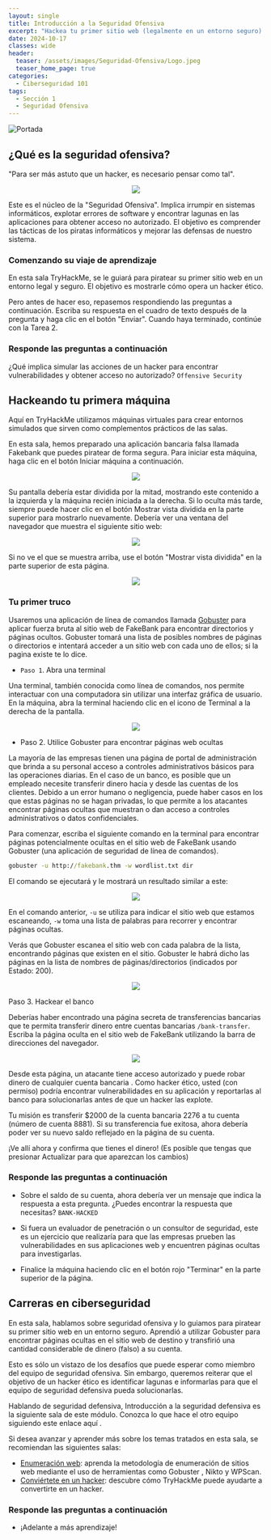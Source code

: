 ```yaml
---
layout: single
title: Introducción a la Seguridad Ofensiva
excerpt: "Hackea tu primer sitio web (legalmente en un entorno seguro) y experimenta el trabajo de un hacker ético."
date: 2024-10-17
classes: wide
header:
  teaser: /assets/images/Seguridad-Ofensiva/Logo.jpeg
  teaser_home_page: true
categories:
  - Ciberseguridad 101
tags:
  - Sección 1
  - Seguridad Ofensiva
---
```


![Portada](assets/images/Seguridad-Ofensiva/Portada.avif)

## ¿Qué es la seguridad ofensiva?
"Para ser más astuto que un hacker, es necesario pensar como tal".

<div align="center">
<img src="/assets/images/Seguridad-Ofensiva/Ofensiva.png">
</div>

Este es el núcleo de la "Seguridad Ofensiva". Implica irrumpir en sistemas informáticos, explotar errores de software y encontrar lagunas en las aplicaciones para obtener acceso no autorizado. El objetivo es comprender las tácticas de los piratas informáticos y mejorar las defensas de nuestro sistema. 

### Comenzando su viaje de aprendizaje

En esta sala TryHackMe, se le guiará para piratear su primer sitio web en un entorno legal y seguro. El objetivo es mostrarle cómo opera un hacker ético.

Pero antes de hacer eso, repasemos respondiendo las preguntas a continuación. Escriba su respuesta en el cuadro de texto después de la pregunta y haga clic en el botón "Enviar". Cuando haya terminado, continúe con la Tarea 2. 

### Responde las preguntas a continuación

¿Qué implica simular las acciones de un hacker para encontrar vulnerabilidades y obtener acceso no autorizado? `Offensive Security`

## Hackeando tu primera máquina

Aquí en TryHackMe utilizamos máquinas virtuales para crear entornos simulados que sirven como complementos prácticos de las salas.

En esta sala, hemos preparado una aplicación bancaria falsa llamada Fakebank que puedes piratear de forma segura. Para iniciar esta máquina, haga clic en el botón Iniciar máquina a continuación.

<div align="center">
<img src="/assets/images/Seguridad-Ofensiva/Iniciar.png">
</div>

Su pantalla debería estar dividida por la mitad, mostrando este contenido a la izquierda y la máquina recién iniciada a la derecha. Si lo oculta más tarde, siempre puede hacer clic en el botón Mostrar vista dividida en la parte superior para mostrarlo nuevamente. Debería ver una ventana del navegador que muestra el siguiente sitio web: 

<div align="center">
<img src="/assets/images/Seguridad-Ofensiva/FakeBank.png">
</div>

Si no ve el que se muestra arriba, use el botón "Mostrar vista dividida" en la parte superior de esta página.

<div align="center">
<img src="/assets/images/Seguridad-Ofensiva/Dividida.png">
</div>

### Tu primer truco

Usaremos una aplicación de línea de comandos llamada [Gobuster](https://github.com/OJ/gobuster) para aplicar fuerza bruta al sitio web de FakeBank para encontrar directorios y páginas ocultos. Gobuster tomará una lista de posibles nombres de páginas o directorios e intentará acceder a un sitio web con cada uno de ellos; si la pagina existe te lo dice.

- `Paso 1`. Abra una terminal

Una terminal, también conocida como línea de comandos, nos permite interactuar con una computadora sin utilizar una interfaz gráfica de usuario. En la máquina, abra la terminal haciendo clic en el icono de Terminal a la derecha de la pantalla.

<div align="center">
<img src="/assets/images/Seguridad-Ofensiva/Terminal.png">
</div>

- Paso 2. Utilice Gobuster para encontrar páginas web ocultas

La mayoría de las empresas tienen una página de portal de administración que brinda a su personal acceso a controles administrativos básicos para las operaciones diarias. En el caso de un banco, es posible que un empleado necesite transferir dinero hacia y desde las cuentas de los clientes. Debido a un error humano o negligencia, puede haber casos en los que estas páginas no se hagan privadas, lo que permite a los atacantes encontrar páginas ocultas que muestran o dan acceso a controles administrativos o datos confidenciales.

Para comenzar, escriba el siguiente comando en la terminal para encontrar páginas potencialmente ocultas en el sitio web de FakeBank usando Gobuster (una aplicación de seguridad de línea de comandos).

```cmd
gobuster -u http://fakebank.thm -w wordlist.txt dir
```

El comando se ejecutará y le mostrará un resultado similar a este:

<div align="center">
<img src="/assets/images/Seguridad-Ofensiva/Gobuster.png">
</div>

En el comando anterior, `-u` se utiliza para indicar el sitio web que estamos escaneando, `-w` toma una lista de palabras para recorrer y encontrar páginas ocultas.

Verás que Gobuster escanea el sitio web con cada palabra de la lista, encontrando páginas que existen en el sitio. Gobuster le habrá dicho las páginas en la lista de nombres de páginas/directorios (indicados por Estado: 200).

<div align="center">
<img src="/assets/images/Seguridad-Ofensiva/Estado.png">
</div>

Paso 3. Hackear el banco

Deberías haber encontrado una página secreta de transferencias bancarias que te permita transferir dinero entre cuentas bancarias `/bank-transfer`. Escriba la página oculta en el sitio web de FakeBank utilizando la barra de direcciones del navegador.

<div align="center">
<img src="/assets/images/Seguridad-Ofensiva/Transfer.png">
</div>

Desde esta página, un atacante tiene acceso autorizado y puede robar dinero de cualquier cuenta bancaria . Como hacker ético, usted (con permiso) podría encontrar vulnerabilidades en su aplicación y reportarlas al banco para solucionarlas antes de que un hacker las explote.

Tu misión es transferir $2000 de la cuenta bancaria 2276 a tu cuenta (número de cuenta 8881). Si su transferencia fue exitosa, ahora debería poder ver su nuevo saldo reflejado en la página de su cuenta.

¡Ve allí ahora y confirma que tienes el dinero! (Es posible que tengas que presionar Actualizar para que aparezcan los cambios)

### Responde las preguntas a continuación
- Sobre el saldo de su cuenta, ahora debería ver un mensaje que indica la respuesta a esta pregunta. ¿Puedes encontrar la respuesta que necesitas? `BANK-HACKED`

- Si fuera un evaluador de penetración o un consultor de seguridad, este es un ejercicio que realizaría para que las empresas prueben las vulnerabilidades en sus aplicaciones web y encuentren páginas ocultas para investigarlas. 

- Finalice la máquina haciendo clic en el botón rojo "Terminar" en la parte superior de la página. 

## Carreras en ciberseguridad
En esta sala, hablamos sobre seguridad ofensiva y lo guiamos para piratear su primer sitio web en un entorno seguro. Aprendió a utilizar Gobuster para encontrar páginas ocultas en el sitio web de destino y transfirió una cantidad considerable de dinero (falso) a su cuenta.

Esto es sólo un vistazo de los desafíos que puede esperar como miembro del equipo de seguridad ofensiva. Sin embargo, queremos reiterar que el objetivo de un hacker ético es identificar lagunas e informarlas para que el equipo de seguridad defensiva pueda solucionarlas.

Hablando de seguridad defensiva, Introducción a la seguridad defensiva es la siguiente sala de este módulo. Conozca lo que hace el otro equipo siguiendo este enlace aquí .

Si desea avanzar y aprender más sobre los temas tratados en esta sala, se recomiendan las siguientes salas:

- [Enumeración web](): aprenda la metodología de enumeración de sitios web mediante el uso de herramientas como Gobuster , Nikto y WPScan.
- [Conviértete en un hacker](): descubre cómo TryHackMe puede ayudarte a convertirte en un hacker. 

### Responde las preguntas a continuación
- ¡Adelante a más aprendizaje! 